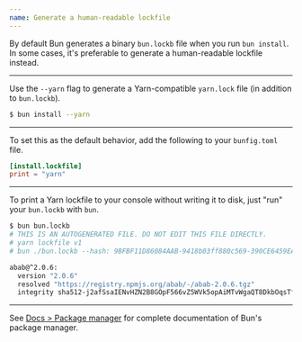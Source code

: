 ```yaml
---
name: Generate a human-readable lockfile
---
```


By default Bun generates a binary `bun.lockb` file when you run `bun install`. In some cases, it's preferable to generate a human-readable lockfile instead.

---

Use the `--yarn` flag to generate a Yarn-compatible `yarn.lock` file (in addition to `bun.lockb`).

```sh
$ bun install --yarn
```

---

To set this as the default behavior, add the following to your `bunfig.toml` file.

```toml#bunfig.toml
[install.lockfile]
print = "yarn"
```

---

To print a Yarn lockfile to your console without writing it to disk, just "run" your `bun.lockb` with `bun`.

```sh
$ bun bun.lockb
# THIS IS AN AUTOGENERATED FILE. DO NOT EDIT THIS FILE DIRECTLY.
# yarn lockfile v1
# bun ./bun.lockb --hash: 9BFBF11D86084AAB-9418b03ff880c569-390CE6459EACEC9A...

abab@^2.0.6:
  version "2.0.6"
  resolved "https://registry.npmjs.org/abab/-/abab-2.0.6.tgz"
  integrity sha512-j2afSsaIENvHZN2B8GOpF566vZ5WVk5opAiMTvWgaQT8DkbOqsTfvNAvH...
```

---

See [Docs > Package manager](/docs/cli/install) for complete documentation of Bun's package manager.
